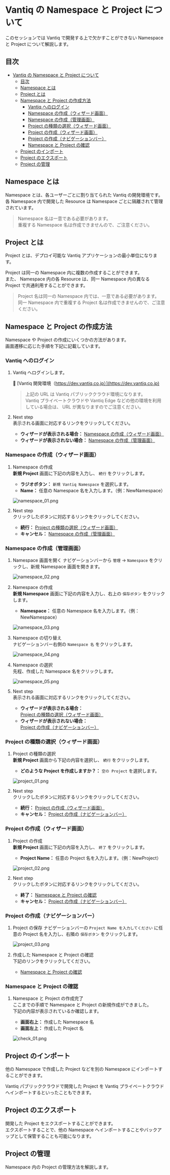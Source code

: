 # Vantiq の Namespace と Project について

このセッションでは Vantiq で開発する上で欠かすことができない Namespace と Project について解説します。

## 目次

- [Vantiq の Namespace と Project について](#vantiq-の-namespace-と-project-について)
  - [目次](#目次)
  - [Namespace とは](#namespace-とは)
  - [Project とは](#project-とは)
  - [Namespace と Project の作成方法](#namespace-と-project-の作成方法)
    - [Vantiq へのログイン](#vantiq-へのログイン)
    - [Namespace の作成（ウィザード画面）](#namespace-の作成ウィザード画面)
    - [Namespace の作成（管理画面）](#namespace-の作成管理画面)
    - [Project の種類の選択（ウィザード画面）](#project-の種類の選択ウィザード画面)
    - [Project の作成（ウィザード画面）](#project-の作成ウィザード画面)
    - [Project の作成（ナビゲーションバー）](#project-の作成ナビゲーションバー)
    - [Namespace と Project の確認](#namespace-と-project-の確認)
  - [Project のインポート](#project-のインポート)
  - [Project のエクスポート](#project-のエクスポート)
  - [Project の管理](#project-の管理)

## Namespace とは

Namespace とは、各ユーザーごとに割り当てられた Vantiq の開発環境です。  
各 Namespace 内で開発した Resource は Namespace ごとに隔離されて管理されています。  

> Namespace 名は一意である必要があります。  
> 重複する Namespace 名は作成できませんので、ご注意ください。  

## Project とは

Project とは、デプロイ可能な Vantiq アプリケーションの最小単位になります。  

Project は同一の Namespace 内に複数の作成することができます。  
また、 Namespace 内の各 Resource は、同一 Namespace 内の異なる Project で共通利用することができます。  

> Project 名は同一の Namespace 内では、一意である必要があります。  
> 同一 Namespace 内で重複する Project 名は作成できませんので、ご注意ください。  

## Namespace と Project の作成方法

Namespace や Project の作成にいくつかの方法があります。  
画面遷移に応じた手順を下記に記載しています。  

### Vantiq へのログイン

1. Vantiq へログインします。  

   :link: [Vantiq 開発環境（https://dev.vantiq.co.jp）](https://dev.vantiq.co.jp)  

   > 上記の URL は Vantiq パブリッククラウド環境になります。  
   > Vantiq プライベートクラウドや Vantiq Edge などの他の環境を利用している場合は、 URL が異なりますのでご注意ください。  

1. Next step  
   表示される画面に対応するリンクをクリックしてください。  

   - **ウィザードが表示される場合：** [Namespace の作成（ウィザード画面）](#namespace-の作成ウィザード画面)
   - **ウィザードが表示されない場合：** [Namespace の作成（管理画面）](#namespace-の作成管理画面)

### Namespace の作成（ウィザード画面）

1. Namespace の作成  
   **新規 Project** 画面に下記の内容を入力し、 `続行` をクリックします。  

   - **ラジオボタン：** `新規 Vantiq Namespace` を選択します。
   - **Name：** 任意の Namespace 名を入力します。（例：NewNamespace）

   ![namespace_01.png](./imgs/namespace_01.png)

1. Next step  
   クリックしたボタンに対応するリンクをクリックしてください。  

   - **続行：** [Project の種類の選択（ウィザード画面）](#project-の種類の選択ウィザード画面)
   - **キャンセル：** [Namespace の作成（管理画面）](#namespace-の作成管理画面)

### Namespace の作成（管理画面）

1. Namespace 画面を開く
   ナビゲーションバーから `管理` → `Namespace` をクリックし、新規 Namespace 画面を開きます。  

   ![namespace_02.png](./imgs/namespace_02.png)

1. Namespace の作成  
   **新規 Namespace** 画面に下記の内容を入力し、右上の `保存ボタン` をクリックします。  

   - **Namespace：** 任意の Namespace 名を入力します。（例：NewNamespace）

   ![namespace_03.png](./imgs/namespace_03.png)

1. Namespace の切り替え  
   ナビゲーションバー右側の `Namespace 名` をクリックします。  

   ![namespace_04.png](./imgs/namespace_04.png)

1. Namespace の選択  
   先程、作成した Namespace 名をクリックします。

   ![namespace_05.png](./imgs/namespace_05.png)

1. Next step  
   表示される画面に対応するリンクをクリックしてください。  

   - **ウィザードが表示される場合：** [Project の種類の選択（ウィザード画面）](#project-の種類の選択ウィザード画面)
   - **ウィザードが表示されない場合：** [Project の作成（ナビゲーションバー）](#project-の作成ナビゲーションバー)

### Project の種類の選択（ウィザード画面）

1. Project の種類の選択  
   **新規 Project** 画面から下記の内容を選択し、 `続行` をクリックします。  

   - **どのような Project を作成しますか？：** `空の Project` を選択します。  

   ![project_01.png](./imgs/project_01.png)

1. Next step  
   クリックしたボタンに対応するリンクをクリックしてください。  

   - **続行：** [Project の作成（ウィザード画面）](#project-の作成ウィザード画面)
   - **キャンセル：** [Project の作成（ナビゲーションバー）](#project-の作成ナビゲーションバー)

### Project の作成（ウィザード画面）

1. Project の作成  
   **新規 Project** 画面に下記の内容を入力し、 `終了` をクリックします。  
   - **Project Name：** 任意の Project 名を入力します。（例：NewProject）  

   ![project_02.png](./imgs/project_02.png)

1. Next step  
   クリックしたボタンに対応するリンクをクリックしてください。  

   - **終了：** [Namespace と Project の確認](#namespace-と-project-の確認)
   - **キャンセル：** [Project の作成（ナビゲーションバー）](#project-の作成ナビゲーションバー)

### Project の作成（ナビゲーションバー）

1. Project の保存
   ナビゲーションバーの `Project Name を入力してください` に任意の Project 名を入力し、右隣の `保存ボタン` をクリックします。  

   ![project_03.png](./imgs/project_03.png)

1. 作成した Namespace と Project の確認  
   下記のリンクをクリックしてください。

   - [Namespace と Project の確認](#namespace-と-project-の確認)

### Namespace と Project の確認

1. Namespace と Project の作成完了  
   ここまでの手順で Namespace と Project の新規作成ができました。  
   下記の内容が表示されているか確認します。  
   - **画面右上：** 作成した Namespace 名
   - **画面左上：** 作成した Project 名

   ![check_01.png](./imgs/check_01.png)

## Project のインポート

他の Namespace で作成した Project などを別の Namespace にインポートすることができます。  

Vantiq パブリッククラウドで開発した Project を Vantiq プライベートクラウドへインポートするといったこともできます。  

## Project のエクスポート

開発した Project をエクスポートすることができます。  
エクスポートすることで、他の Namespace へインポートすることやバックアップとして保管することも可能になります。  



## Project の管理

Namespace 内の Project の管理方法を解説します。





